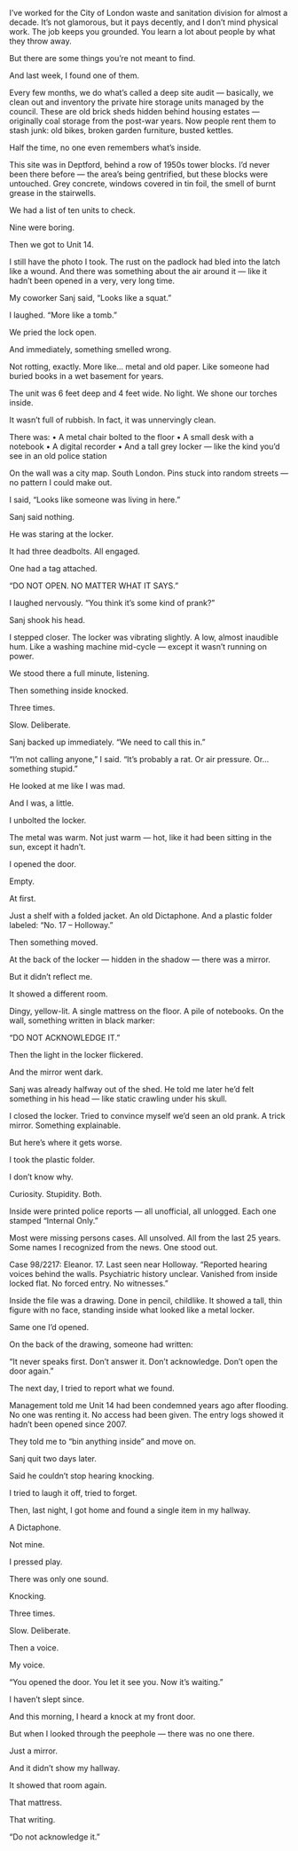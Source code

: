 I’ve worked for the City of London waste and sanitation division for almost a decade. It’s not glamorous, but it pays decently, and I don’t mind physical work. The job keeps you grounded. You learn a lot about people by what they throw away.

But there are some things you’re not meant to find.

And last week, I found one of them.

Every few months, we do what’s called a deep site audit — basically, we clean out and inventory the private hire storage units managed by the council. These are old brick sheds hidden behind housing estates — originally coal storage from the post-war years. Now people rent them to stash junk: old bikes, broken garden furniture, busted kettles.

Half the time, no one even remembers what’s inside.

This site was in Deptford, behind a row of 1950s tower blocks. I’d never been there before — the area’s being gentrified, but these blocks were untouched. Grey concrete, windows covered in tin foil, the smell of burnt grease in the stairwells.

We had a list of ten units to check.

Nine were boring.

Then we got to Unit 14.

I still have the photo I took. The rust on the padlock had bled into the latch like a wound. And there was something about the air around it — like it hadn’t been opened in a very, very long time.

My coworker Sanj said, “Looks like a squat.”

I laughed. “More like a tomb.”

We pried the lock open.

And immediately, something smelled wrong.

Not rotting, exactly. More like… metal and old paper. Like someone had buried books in a wet basement for years.

The unit was 6 feet deep and 4 feet wide. No light. We shone our torches inside.

It wasn’t full of rubbish. In fact, it was unnervingly clean.

There was:
	•	A metal chair bolted to the floor
	•	A small desk with a notebook
	•	A digital recorder
	•	And a tall grey locker — like the kind you’d see in an old police station

On the wall was a city map. South London. Pins stuck into random streets — no pattern I could make out.

I said, “Looks like someone was living in here.”

Sanj said nothing.

He was staring at the locker.

It had three deadbolts. All engaged.

One had a tag attached.

“DO NOT OPEN. NO MATTER WHAT IT SAYS.”

I laughed nervously. “You think it’s some kind of prank?”

Sanj shook his head.

I stepped closer. The locker was vibrating slightly. A low, almost inaudible hum. Like a washing machine mid-cycle — except it wasn’t running on power.

We stood there a full minute, listening.

Then something inside knocked.

Three times.

Slow. Deliberate.

Sanj backed up immediately. “We need to call this in.”

“I’m not calling anyone,” I said. “It’s probably a rat. Or air pressure. Or… something stupid.”

He looked at me like I was mad.

And I was, a little.

I unbolted the locker.

The metal was warm. Not just warm — hot, like it had been sitting in the sun, except it hadn’t.

I opened the door.

Empty.

At first.

Just a shelf with a folded jacket. An old Dictaphone. And a plastic folder labeled: “No. 17 – Holloway.”

Then something moved.

At the back of the locker — hidden in the shadow — there was a mirror.

But it didn’t reflect me.

It showed a different room.

Dingy, yellow-lit. A single mattress on the floor. A pile of notebooks. On the wall, something written in black marker:

“DO NOT ACKNOWLEDGE IT.”

Then the light in the locker flickered.

And the mirror went dark.

Sanj was already halfway out of the shed. He told me later he’d felt something in his head — like static crawling under his skull.

I closed the locker. Tried to convince myself we’d seen an old prank. A trick mirror. Something explainable.

But here’s where it gets worse.

I took the plastic folder.

I don’t know why.

Curiosity. Stupidity. Both.

Inside were printed police reports — all unofficial, all unlogged. Each one stamped “Internal Only.”

Most were missing persons cases. All unsolved. All from the last 25 years. Some names I recognized from the news. One stood out.

Case 98/2217: Eleanor. 17. Last seen near Holloway.
“Reported hearing voices behind the walls. Psychiatric history unclear. Vanished from inside locked flat. No forced entry. No witnesses.”

Inside the file was a drawing. Done in pencil, childlike. It showed a tall, thin figure with no face, standing inside what looked like a metal locker.

Same one I’d opened.

On the back of the drawing, someone had written:

“It never speaks first. Don’t answer it. Don’t acknowledge. Don’t open the door again.”

The next day, I tried to report what we found.

Management told me Unit 14 had been condemned years ago after flooding. No one was renting it. No access had been given. The entry logs showed it hadn’t been opened since 2007.

They told me to “bin anything inside” and move on.

Sanj quit two days later.

Said he couldn’t stop hearing knocking.

I tried to laugh it off, tried to forget.

Then, last night, I got home and found a single item in my hallway.

A Dictaphone.

Not mine.

I pressed play.

There was only one sound.

Knocking.

Three times.

Slow. Deliberate.

Then a voice.

My voice.

“You opened the door. You let it see you. Now it’s waiting.”

I haven’t slept since.

And this morning, I heard a knock at my front door.

But when I looked through the peephole — there was no one there.

Just a mirror.

And it didn’t show my hallway.

It showed that room again.

That mattress.

That writing.

“Do not acknowledge it.”